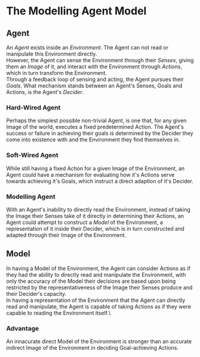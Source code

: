 # The Modelling Agent Model

## Agent

An _Agent_ exists inside an _Environment_. The Agent can not read or manipulate this Environment directly.\
However, the Agent can sense the Environment through their _Senses_, giving them an _Image_ of it, and interact with the Environment through _Actions_, which in turn transform the Environment.\
Through a feedback loop of sensing and acting, the Agent pursues their _Goals_. What mechanism stands between an Agent's Senses, Goals and Actions, is the Agent's _Decider_.

### Hard-Wired Agent

Perhaps the simplest possible non-trivial Agent, is one that, for any given Image of the world, executes a fixed predetermined Action.
The Agent's success or failure in achieving their goals is determined by the Decider they come into existence with and the Environment they find themselves in.

### Soft-Wired Agent

While still having a fixed Action for a given Image of the Environment, an Agent could have a mechanism for evaluating how it's Actions serve towards achieving it's Goals, which instruct a direct adaption of it's Decider.

### Modelling Agent

With an Agent's inability to directly read the Environment, instead of taking the Image their Senses take of it directly in determining their Actions, an Agent could attempt to construct a _Model_ of the Environment, a representation of it inside their Decider, which is in turn constructed and adapted through their Image of the Environment.

## Model

In having a Model of the Environment, the Agent can consider Actions as if they had the ability to directly read and manipulate the Environment, with only the accuracy of the Model their decisions are based upon being restricted by the representativeness of the Image their Senses produce and their Decider's capacity.\
In having a representation of the Environment that the Agent can directly read and manipulate, the Agent is capable of taking Actions as if they were capable to reading the Environment itself.\

### Advantage

An innacurate direct Model of the Environment is stronger than an accurate indirect Image of the Environment in deciding Goal-achieving Actions.